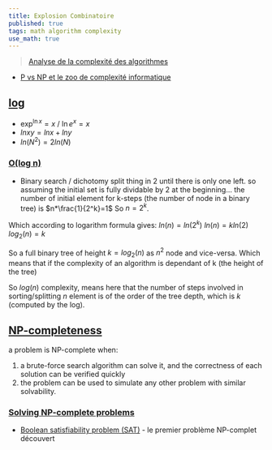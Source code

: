 ```yaml
---
title: Explosion Combinatoire
published: true
tags: math algorithm complexity
use_math: true
---
```

> [Analyse de la complexité des algorithmes](https://fr.wikipedia.org/wiki/Analyse_de_la_complexit%C3%A9_des_algorithmes)

- [P vs NP et le zoo de complexité informatique](https://www.youtube.com/watch?v=YX40hbAHx3s)

## [log](https://en.wikipedia.org/wiki/Natural_logarithm)
- $\exp^{\ln x} = x$ / $\ln e^{x} = x$
- $ln xy = ln x + ln y$
- $ln(N^2)=2 ln(N)$

### [O(log n)](https://hackernoon.com/what-does-the-time-complexity-o-log-n-actually-mean-45f94bb5bfbf)
- Binary search / dichotomy split thing in 2 until there is only one left.
so assuming the initial set is fully dividable by 2 at the beginning... the number of initial element for k-steps (the number of node in a binary tree) is $n*\frac{1}{2^k}=1$
So $n=2^k$.

Which according to logarithm formula gives:
$ln(n)=ln(2^k)$
$ln(n)=k ln(2)$
$log_2(n) = k$

So a full binary tree of height $k=log_2(n)$ as $n^2$ node and vice-versa. Which means that if the complexity of an algorithm is dependant of k (the height of the tree) 

So $log(n)$ complexity, means here that the number of steps involved in sorting/splitting $n$ element is of the order of the tree depth, which is $k$ (computed by the log).





## [NP-completeness](https://en.wikipedia.org/wiki/NP-completeness#NP-complete_problems)
a problem is NP-complete when: 
1. a brute-force search algorithm can solve it, and the correctness of each solution can be verified quickly
2. the problem can be used to simulate any other problem with similar solvability.

### [Solving NP-complete problems](https://en.wikipedia.org/wiki/NP-completeness#NP-complete_problems)
- [Boolean satisfiability problem (SAT)](https://en.wikipedia.org/wiki/Boolean_satisfiability_problem) - le premier problème NP-complet découvert
